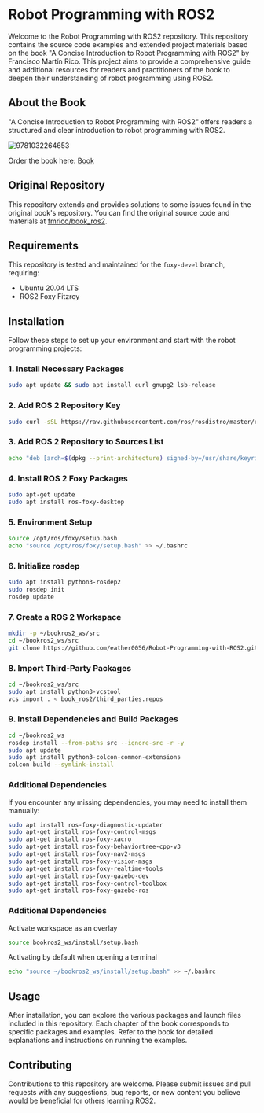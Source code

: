 # Robot Programming with ROS2

Welcome to the Robot Programming with ROS2 repository. This repository contains the source code examples and extended project materials based on the book "A Concise Introduction to Robot Programming with ROS2" by Francisco Martín Rico. This project aims to provide a comprehensive guide and additional resources for readers and practitioners of the book to deepen their understanding of robot programming using ROS2.

## About the Book

"A Concise Introduction to Robot Programming with ROS2" offers readers a structured and clear introduction to robot programming with ROS2.

![9781032264653](https://user-images.githubusercontent.com/3810011/183239477-c98ee6a0-332f-40d2-b368-08a1383747e6.jpg)



Order the book here: [Book](https://www.routledge.com/A-Concise-Introduction-to-Robot-Programming-with-ROS2/Rico/p/book/9781032264653#:~:text=A%20Concise%20Introduction%20to%20Robot%20Programming%20with%20ROS2%20provides%20the,the%20new%20version%20of%20ROS.)

## Original Repository

This repository extends and provides solutions to some issues found in the original book's repository. You can find the original source code and materials at [fmrico/book_ros2](https://github.com/fmrico/book_ros2/tree/main?tab=readme-ov-file).

## Requirements

This repository is tested and maintained for the `foxy-devel` branch, requiring:

- Ubuntu 20.04 LTS
- ROS2 Foxy Fitzroy

## Installation

Follow these steps to set up your environment and start with the robot programming projects:

### 1. Install Necessary Packages

```bash
sudo apt update && sudo apt install curl gnupg2 lsb-release
```

### 2. Add ROS 2 Repository Key

```bash
sudo curl -sSL https://raw.githubusercontent.com/ros/rosdistro/master/ros.key -o /usr/share/keyrings/ros-archive-keyring.gpg
```

### 3. Add ROS 2 Repository to Sources List

```bash
echo "deb [arch=$(dpkg --print-architecture) signed-by=/usr/share/keyrings/ros-archive-keyring.gpg] http://packages.ros.org/ros2/ubuntu $(source /etc/os-release && echo $UBUNTU_CODENAME) main" | sudo tee /etc/apt/sources.list.d/ros2.list > /dev/null
```

### 4. Install ROS 2 Foxy Packages

```bash
sudo apt-get update
sudo apt install ros-foxy-desktop
```

### 5. Environment Setup

```bash
source /opt/ros/foxy/setup.bash
echo "source /opt/ros/foxy/setup.bash" >> ~/.bashrc
```

### 6. Initialize rosdep

```bash
sudo apt install python3-rosdep2
sudo rosdep init
rosdep update
```

### 7. Create a ROS 2 Workspace

```bash
mkdir -p ~/bookros2_ws/src
cd ~/bookros2_ws/src
git clone https://github.com/eather0056/Robot-Programming-with-ROS2.git
```
<!-- git clone -b foxy-devel https://github.com/fmrico/bookros2.git -->

### 8. Import Third-Party Packages

```bash
cd ~/bookros2_ws/src
sudo apt install python3-vcstool
vcs import . < book_ros2/third_parties.repos
```

### 9. Install Dependencies and Build Packages

```bash
cd ~/bookros2_ws
rosdep install --from-paths src --ignore-src -r -y
sudo apt update
sudo apt install python3-colcon-common-extensions
colcon build --symlink-install
```

### Additional Dependencies

If you encounter any missing dependencies, you may need to install them manually:

```bash
sudo apt install ros-foxy-diagnostic-updater
sudo apt-get install ros-foxy-control-msgs
sudo apt-get install ros-foxy-xacro
sudo apt-get install ros-foxy-behaviortree-cpp-v3
sudo apt-get install ros-foxy-nav2-msgs
sudo apt-get install ros-foxy-vision-msgs
sudo apt-get install ros-foxy-realtime-tools
sudo apt-get install ros-foxy-gazebo-dev
sudo apt-get install ros-foxy-control-toolbox
sudo apt-get install ros-foxy-gazebo-ros
```
### Additional Dependencies

Activate workspace as an overlay

```bash
source bookros2_ws/install/setup.bash
```
Activating by default when opening a terminal

```bash
echo "source ~/bookros2_ws/install/setup.bash" >> ~/.bashrc
```
## Usage

After installation, you can explore the various packages and launch files included in this repository. Each chapter of the book corresponds to specific packages and examples. Refer to the book for detailed explanations and instructions on running the examples.

## Contributing

Contributions to this repository are welcome. Please submit issues and pull requests with any suggestions, bug reports, or new content you believe would be beneficial for others learning ROS2.

